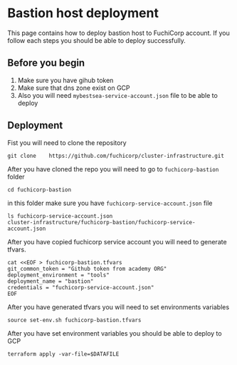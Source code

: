 # Bastion host deployment

This page contains how to deploy bastion host to FuchiCorp account. If you follow each steps you should be able to deploy successfully.

## Before you begin 
1. Make sure you have gihub token 
2. Make sure that dns zone exist on GCP
3. Also you will need `mybestsea-service-account.json` file to be able to deploy


## Deployment 
Fist you will need to clone the repository 
```
git clone	 https://github.com/fuchicorp/cluster-infrastructure.git
```

After you have cloned the repo you will need to go to `fuchicorp-bastion` folder 
```
cd fuchicorp-bastion
```

in this folder make sure you have `fuchicorp-service-account.json` file 
```
ls fuchicorp-service-account.json                                                                                                   
cluster-infrastructure/fuchicorp-bastion/fuchicorp-service-account.json
```

After  you have copied fuchicorp service account you will need to generate tfvars.

```
cat <<EOF > fuchicorp-bastion.tfvars
git_common_token = "Github token from academy ORG"
deployment_environment = "tools"
deployment_name = "bastion"
credentials = "fuchicorp-service-account.json"
EOF 
```

After you have generated tfvars you will need to set environments variables
```
source set-env.sh fuchicorp-bastion.tfvars
```

After you have set environment variables you should be able to deploy to GCP 

```
terraform apply -var-file=$DATAFILE
```
